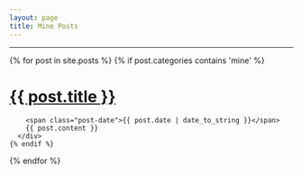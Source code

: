 ```yaml
---
layout: page
title: Mine Posts
---
```


<div class="posts">
  <hr />
  {% for post in site.posts %}
    {% if post.categories contains 'mine' %}
       <div class="post">
        <h1 class="post-title">
          <a href="{{ post.url }}" onclick="ga('send', 'event', 'Mine', 'Open-' + {{ post.title }}, '{{ post.url }}}', 10, { 'nonInteraction': 1 });">
            {{ post.title }}
          </a>
        </h1>

        <span class="post-date">{{ post.date | date_to_string }}</span>
        {{ post.content }}
      </div>
    {% endif %}
  {% endfor %}
</div>
